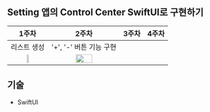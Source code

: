 ## Setting 앱의 Control Center SwiftUI로 구현하기

|1주차|2주차|3주차|4주차|
|:---:|:---:|:---:|:---:|
|리스트 생성|'+', '-' 버튼 기능 구현|||
|<img src="https://user-images.githubusercontent.com/68800789/223034453-e85bd1e2-3046-40e3-b8bd-b910da123400.png" width=25%>|<img src="https://user-images.githubusercontent.com/68800789/225834705-afa8ddff-08b4-49a8-baa2-192165716065.gif" width=50%>|||

## 기술
- SwiftUI
